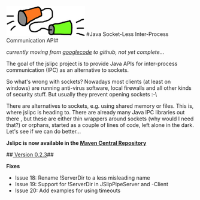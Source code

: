 <img src="https://github.com/ralfstuckert/jslipc/blob/master/org.jslipc/javadoc/resources/jslipcLogo.png" alt="Logo" style="height: 80px;"/>
#Java Socket-Less Inter-Process Communication API#

*currently moving from [googlecode](https://code.google.com/p/jslipc/) to github, not yet complete...*

The goal of the jslipc project is to provide Java APIs for inter-process communication (IPC) as an alternative to sockets. 

So what's wrong with sockets? Nowadays most clients (at least on windows) are running anti-virus software, local firewalls and all other kinds of security stuff. But usually they prevent opening sockets :-\ 

There are alternatives to sockets, e.g. using shared memory or files. This is, where jslipc is heading to. There are already many Java IPC libraries out there , but these are either thin wrappers around sockets (why would I need that?) or orphans, started as a couple of lines of code, left alone in the dark. Let's see if we can do better...

__Jslipc is now available in the [Maven Central Repository](http://search.maven.org/#search%7Cga%7C1%7Cjslipc)__

##<a href="https://code.google.com/p/jslipc/wiki/Downloads#Version_0.2.3"><img href="https://ssl.gstatic.com/codesite/ph/images/dl_arrow.gif" /> Version 0.2.3</a>##

**Fixes**
- Issue 18: Rename !ServerDir to a less misleading name
- Issue 19: Support for !ServerDir in JSlipPipeServer and -Client
- Issue 20: Add examples for using timeouts

 
